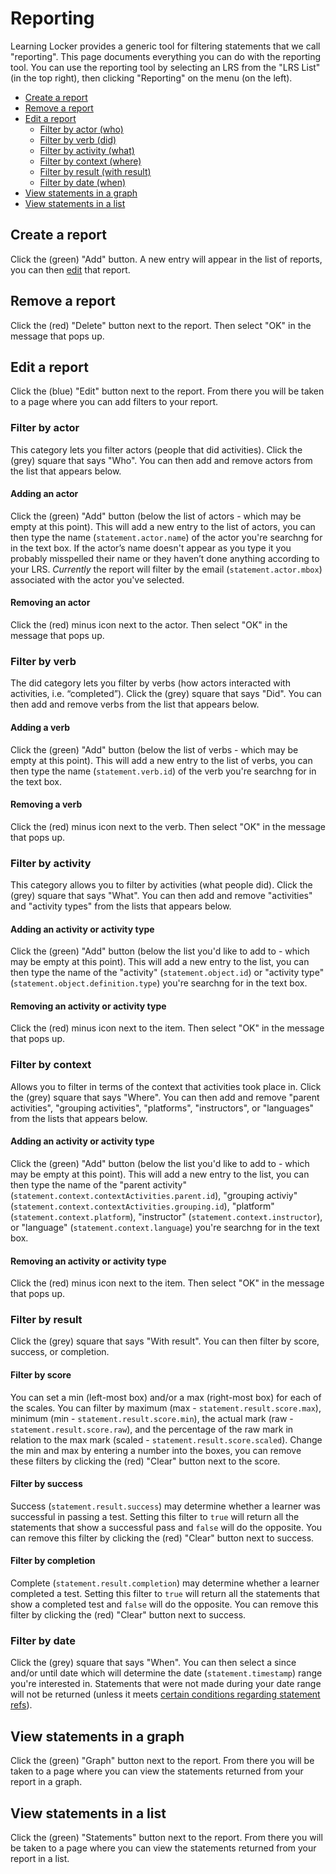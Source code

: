 ---
---

# Reporting
Learning Locker provides a generic tool for filtering statements that we call "reporting". This page documents everything you can do with the reporting tool. You can use the reporting tool by selecting an LRS from the "LRS List" (in the top right), then clicking "Reporting" on the menu (on the left).

- [Create a report](#create-a-report)
- [Remove a report](#remove-a-report)
- [Edit a report](#edit-a-report)
  - [Filter by actor (who)](#filter-by-actor)
  - [Filter by verb (did)](#filter-by-verb)
  - [Filter by activity (what)](#filter-by-activity)
  - [Filter by context (where)](#filter-by-context)
  - [Filter by result (with result)](#filter-by-result)
  - [Filter by date (when)](#filter-by-date)
- [View statements in a graph](#view-statements-in-a-graph)
- [View statements in a list](#view-statements-in-a-list)

## Create a report
Click the (green) "Add" button. A new entry will appear in the list of reports, you can then [edit](#edit-a-report) that report.

## Remove a report
Click the (red) "Delete" button next to the report. Then select "OK" in the message that pops up.

## Edit a report
Click the (blue) "Edit" button next to the report. From there you will be taken to a page where you can add filters to your report.

### Filter by actor
This category lets you filter actors (people that did activities). Click the (grey) square that says "Who". You can then add and remove actors from the list that appears below.

#### Adding an actor
Click the (green) "Add" button (below the list of actors - which may be empty at this point). This will add a new entry to the list of actors, you can then type the name (`statement.actor.name`) of the actor you're searchng for in the text box. If the actor’s name doesn't appear as you type it you probably misspelled their name or they haven’t done anything according to your LRS. *Currently* the report will filter by the email (`statement.actor.mbox`) associated with the actor you've selected.

#### Removing an actor
Click the (red) minus icon next to the actor. Then select "OK" in the message that pops up.

### Filter by verb
The did category lets you filter by verbs (how actors interacted with activities, i.e. “completed”). Click the (grey) square that says "Did". You can then add and remove verbs from the list that appears below.

#### Adding a verb
Click the (green) "Add" button (below the list of verbs - which may be empty at this point). This will add a new entry to the list of verbs, you can then type the name (`statement.verb.id`) of the verb you're searchng for in the text box.

#### Removing a verb
Click the (red) minus icon next to the verb. Then select "OK" in the message that pops up.

### Filter by activity
This category allows you to filter by activities (what people did). Click the (grey) square that says "What". You can then add and remove "activities" and "activity types" from the lists that appears below.

#### Adding an activity or activity type
Click the (green) "Add" button (below the list you'd like to add to - which may be empty at this point). This will add a new entry to the list, you can then type the name of the "activity" (`statement.object.id`) or "activity type" (`statement.object.definition.type`) you're searchng for in the text box.

#### Removing an activity or activity type
Click the (red) minus icon next to the item. Then select "OK" in the message that pops up.

### Filter by context
Allows you to filter in terms of the context that activities took place in. Click the (grey) square that says "Where". You can then add and remove "parent activities", "grouping activities", "platforms", "instructors", or "languages" from the lists that appears below.

#### Adding an activity or activity type
Click the (green) "Add" button (below the list you'd like to add to - which may be empty at this point). This will add a new entry to the list, you can then type the name of the "parent activity" (`statement.context.contextActivities.parent.id`), "grouping activiy" (`statement.context.contextActivities.grouping.id`), "platform" (`statement.context.platform`), "instructor" (`statement.context.instructor`), or "language" (`statement.context.language`) you're searchng for in the text box.

#### Removing an activity or activity type
Click the (red) minus icon next to the item. Then select "OK" in the message that pops up.

### Filter by result
Click the (grey) square that says "With result". You can then filter by score, success, or completion.

#### Filter by score
You can set a min (left-most box) and/or a max (right-most box) for each of the scales. You can filter by maximum (max - `statement.result.score.max`), minimum (min - `statement.result.score.min`), the actual mark (raw - `statement.result.score.raw`), and the percentage of the raw mark in relation to the max mark (scaled - `statement.result.score.scaled`). Change the min and max by entering a number into the boxes, you can remove these filters by clicking the (red) "Clear" button next to the score.

#### Filter by success
Success (`statement.result.success`) may determine whether a learner was successful in passing a test. Setting this filter to `true` will return all the statements that show a successful pass and `false` will do the opposite. You can remove this filter by clicking the (red) "Clear" button next to success.

#### Filter by completion
Complete (`statement.result.completion`) may determine whether a learner completed a test. Setting this filter to `true` will return all the statements that show a completed test and `false` will do the opposite. You can remove this filter by clicking the (red) "Clear" button next to success.

### Filter by date
Click the (grey) square that says "When". You can then select a since and/or until date which will determine the date (`statement.timestamp`) range you're interested in. Statements that were not made during your date range will not be returned (unless it meets [certain conditions regarding statement refs](https://github.com/adlnet/xAPI-Spec/blob/master/xAPI.md#filter-conditions-for-statementrefs)).

## View statements in a graph
Click the (green) "Graph" button next to the report. From there you will be taken to a page where you can view the statements returned from your report in a graph.

## View statements in a list
Click the (green) "Statements" button next to the report. From there you will be taken to a page where you can view the statements returned from your report in a list.
